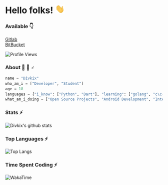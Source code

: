 # Hello folks! <img src="https://raw.githubusercontent.com/Divkix/Divkix/main/wave.gif" width="30px">

### Available 👇
[Gitlab](https://gitlab.com/Divkix)</br>
[BitBucket](https://bitbucket.org/Divkix)</br>

![Profile Views](https://hits.seeyoufarm.com/api/count/incr/badge.svg?url=https://github.com/Divkix/&title=Profile%20Visits&edge_flat=true)</br>

### About 🙋 🏻‍ ♂️
```python
name = "Divkix"
who_am_i = ["Developer", "Student"]
age = 18
languages = {"i_know": ["Python", "Dart"], "learning": ["golang", "c\c++"]}
what_am_i_doing = ["Open Source Projects", "Android Development", "Internships"]
```

### Stats ⚡️
![Divkix's github stats](https://github-readme-stats.vercel.app/api?username=Divkix&show_icons=true&theme=radical)

### Top Languages ⚡️
![Top Langs](https://github-readme-stats.vercel.app/api/top-langs/?username=Divkix&layout=compact&theme=radical)

### Time Spent Coding ⚡️
![WakaTime](https://github-readme-stats.vercel.app/api/wakatime?username=divkix&layout=compact&theme=radical)
